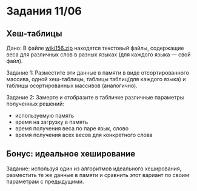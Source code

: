 # Задания 11/06

## Хеш-таблицы

Дано: В файле [wiki156.zip](https://drive.google.com/file/d/0B3iU-ibmDt5RNUhHSVY2ekEzZUk/view?usp=sharing) находятся текстовый файлы, содержащие веса для различных слов в разных языках (для каждого языка — свой файл).

Задание 1: Разместите эти данные в памяти в виде отсортированного массива, одной хеш-таблицы, таблицы таблиц(для каждого языка) и таблицы осортированных массивов (аналогично).

Задание 2: Замерте и отобразите в табличке различные параметры полученных решений:

- используемую память
- время на загрузку в память
- время получения веса по паре язык, слово
- время получения всех весов для конкретного слова


## Бонус: идеальное хеширование

Задание: используя один из алгоритмов идеального хеширования, разместить те же данные в памяти и сравнить этот вариант по своим параметрам с предыдущими.
